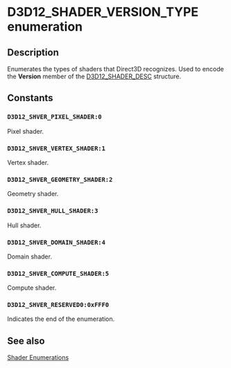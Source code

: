 # D3D12_SHADER_VERSION_TYPE enumeration

## Description

Enumerates the types of shaders that Direct3D recognizes.
Used to encode the **Version** member of the [D3D12_SHADER_DESC](https://learn.microsoft.com/windows/desktop/api/d3d12shader/ns-d3d12shader-d3d12_shader_desc) structure.

## Constants

### `D3D12_SHVER_PIXEL_SHADER:0`

Pixel shader.

### `D3D12_SHVER_VERTEX_SHADER:1`

Vertex shader.

### `D3D12_SHVER_GEOMETRY_SHADER:2`

Geometry shader.

### `D3D12_SHVER_HULL_SHADER:3`

Hull shader.

### `D3D12_SHVER_DOMAIN_SHADER:4`

Domain shader.

### `D3D12_SHVER_COMPUTE_SHADER:5`

Compute shader.

### `D3D12_SHVER_RESERVED0:0xFFF0`

Indicates the end of the enumeration.

## See also

[Shader Enumerations](https://learn.microsoft.com/windows/desktop/direct3d12/d3d12-graphics-reference-shader-enums)